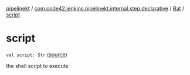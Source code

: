 [pipelinekt](../../index.md) / [com.code42.jenkins.pipelinekt.internal.step.declarative](../index.md) / [Bat](index.md) / [script](./script.md)

# script

`val script: Str` [(source)](https://github.com/code42/pipelinekt/tree/master/internal/src/main/kotlin/com/code42/jenkins/pipelinekt/internal/step/declarative/Bat.kt#L15)

the shell script to execute

